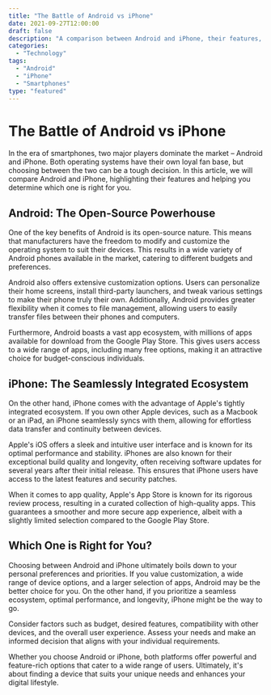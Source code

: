 ```yaml
--- 
title: "The Battle of Android vs iPhone"
date: 2021-09-27T12:00:00
draft: false
description: "A comparison between Android and iPhone, their features, and which one is right for you."
categories: 
  - "Technology"
tags: 
  - "Android"
  - "iPhone"
  - "Smartphones"
type: "featured"
--- 
```


# The Battle of Android vs iPhone

In the era of smartphones, two major players dominate the market – Android and iPhone. Both operating systems have their own loyal fan base, but choosing between the two can be a tough decision. In this article, we will compare Android and iPhone, highlighting their features and helping you determine which one is right for you.

## Android: The Open-Source Powerhouse

One of the key benefits of Android is its open-source nature. This means that manufacturers have the freedom to modify and customize the operating system to suit their devices. This results in a wide variety of Android phones available in the market, catering to different budgets and preferences.

Android also offers extensive customization options. Users can personalize their home screens, install third-party launchers, and tweak various settings to make their phone truly their own. Additionally, Android provides greater flexibility when it comes to file management, allowing users to easily transfer files between their phones and computers.

Furthermore, Android boasts a vast app ecosystem, with millions of apps available for download from the Google Play Store. This gives users access to a wide range of apps, including many free options, making it an attractive choice for budget-conscious individuals.

## iPhone: The Seamlessly Integrated Ecosystem

On the other hand, iPhone comes with the advantage of Apple's tightly integrated ecosystem. If you own other Apple devices, such as a Macbook or an iPad, an iPhone seamlessly syncs with them, allowing for effortless data transfer and continuity between devices.

Apple's iOS offers a sleek and intuitive user interface and is known for its optimal performance and stability. iPhones are also known for their exceptional build quality and longevity, often receiving software updates for several years after their initial release. This ensures that iPhone users have access to the latest features and security patches.

When it comes to app quality, Apple's App Store is known for its rigorous review process, resulting in a curated collection of high-quality apps. This guarantees a smoother and more secure app experience, albeit with a slightly limited selection compared to the Google Play Store.

## Which One is Right for You?

Choosing between Android and iPhone ultimately boils down to your personal preferences and priorities. If you value customization, a wide range of device options, and a larger selection of apps, Android may be the better choice for you. On the other hand, if you prioritize a seamless ecosystem, optimal performance, and longevity, iPhone might be the way to go.

Consider factors such as budget, desired features, compatibility with other devices, and the overall user experience. Assess your needs and make an informed decision that aligns with your individual requirements.

Whether you choose Android or iPhone, both platforms offer powerful and feature-rich options that cater to a wide range of users. Ultimately, it's about finding a device that suits your unique needs and enhances your digital lifestyle.
